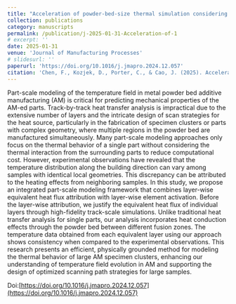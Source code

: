 ```yaml
---
title: "Acceleration of powder-bed-size thermal simulation considering scanning-path-scale through a pseudo-layer-wise equivalent heat flux model"
collection: publications
category: manuscripts
permalink: /publication/j-2025-01-31-Acceleration-of-1
# excerpt: ''
date: 2025-01-31
venue: 'Journal of Manufacturing Processes'
# slidesurl: ''
paperurl: 'https://doi.org/10.1016/j.jmapro.2024.12.057'
citation: 'Chen, F., Kozjek, D., Porter, C., & Cao, J. (2025). Acceleration of powder-bed-size thermal simulation considering scanning-path-scale through a pseudo-layer-wise equivalent heat flux model. Journal of Manufacturing Processes, 134, 394-409.'
---
```


Part-scale modeling of the temperature field in metal powder bed additive manufacturing (AM) is critical for predicting mechanical properties of the AM-ed parts. Track-by-track heat transfer analysis is impractical due to the extensive number of layers and the intricate design of scan strategies for the heat source, particularly in the fabrication of specimen clusters or parts with complex geometry, where multiple regions in the powder bed are manufactured simultaneously. Many part-scale modeling approaches only focus on the thermal behavior of a single part without considering the thermal interaction from the surrounding parts to reduce computational cost. However, experimental observations have revealed that the temperature distribution along the building direction can vary among samples with identical local geometries. This discrepancy can be attributed to the heating effects from neighboring samples. In this study, we propose an integrated part-scale modeling framework that combines layer-wise equivalent heat flux attribution with layer-wise element activation. Before the layer-wise attribution, we justify the equivalent heat flux of individual layers through high-fidelity track-scale simulations. Unlike traditional heat transfer analysis for single parts, our analysis incorporates heat conduction effects through the powder bed between different fusion zones. The temperature data obtained from each equivalent layer using our approach shows consistency when compared to the experimental observations. This research presents an efficient, physically grounded method for modeling the thermal behavior of large AM specimen clusters, enhancing our understanding of temperature field evolution in AM and supporting the design of optimized scanning path strategies for large samples.

Doi:[https://doi.org/10.1016/j.jmapro.2024.12.057](https://doi.org/10.1016/j.jmapro.2024.12.057)

